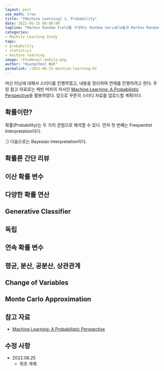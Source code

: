 ```yaml
---
layout: post
use_math: true
title: "[Machine Learning] 1. Probability"
date: 2022-06-25 00:00:00
tagline: "Markov Random Field를 구성하는 Random Variable들과 Markov Random Field의 Factor Graph의 관계에 대한 정리"
categories:
- Machile Learning Study
tags:
- probability
- statistics
- machine learning
image: /thumbnail-mobile.png
author: "Hyungcheol Noh"
permalink: /2022-06-25-machine-learning-01
---
```


머신 러닝에 대해서 스터디를 진행하였고, 내용을 정리하여 연재를 진행하려고 한다. 주된 참고 자료로는 케빈 머피의 저서인 [Machine Learning: A Probabilistic Perspective](https://www.amazon.com/Machine-Learning-Probabilistic-Perspective-Computation/dp/0262018020)을 활용하였다. 앞으로 꾸준히 스터디 자료를 업로드할 계획이다.

## 확률이란?
확률(Probability)는 두 가지 관점으로 해석할 수 있다. 먼저 첫 번째는 Frequentist Interpretation이다.

그 다음으로는 Bayesian Interpretation이다.

## 확률론 간단 리뷰

## 이산 확률 변수

## 다양한 확률 연산

## Generative Classifier

## 독립

## 연속 확률 변수

## 평균, 분산, 공분산, 상관관계

## Change of Variables

## Monte Carlo Approximation

## 참고 자료
- [Machine Learning: A Probabilistic Perspective](https://www.amazon.com/Machine-Learning-Probabilistic-Perspective-Computation/dp/0262018020)

## 수정 사항
- 2022.06.25
    - 최초 게제